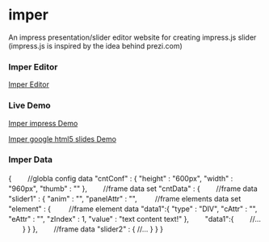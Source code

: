 imper
=====

An impress presentation/slider editor website for creating impress.js slider 
(impress.js is inspired by the idea behind prezi.com)

### Imper Editor

[Imper Editor](http://switer.github.io/imper/)

### Live Demo

[Imper impress Demo](http://switer.github.io/examples/imper.html#/step-1) 

[Imper google html5 slides Demo](http://switer.github.io/examples/html5slides.html)

### Imper Data

{
　　//globla config data
  "cntConf" : {
		"height" : "600px",
		"width"  : "960px",
		"thumb"  : ""
	},
　　//frame data set
	"cntData" : {
　　//frame data
		"slider1" : {
			"anim"			: "",
			"panelAttr" 	: "",
　　  //frame elements data set
			"element"   		: {
　　   //frame element data
				"data1":{
					"type"		: "DIV",
					"cAttr"		: "",
					"eAttr"		: "",
					"zIndex"	: 1,
					"value"		: "text content text!"
				},
　　"data1":{
　　//...
　　}
			}
		},
　　//frame data
		"slider2" : {
			//...
		}
	}
}
